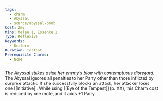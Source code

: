 ```yaml
---
tags:
  - charm
  - Abyssal
  - source/abyssal-book
Cost: 2m; 
Mins: Melee 1, Essence 1
Type: Reflexive
Keywords:
  - Uniform
Duration: Instant
Prerequisite Charms:
  - None
---
```

*The Abyssal strikes aside her enemy’s blow with contemptuous disregard.*
The Abyssal ignores all penalties to her Parry other than those inflicted by surprise attacks. If she successfully blocks an attack, her attacker loses one [[Initiative]].
While using [[Eye of the Tempest]] (p. XX), this Charm cost is reduced by one mote, and it adds +1 Parry.